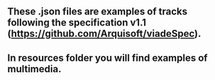 ## These .json files are examples of tracks following the specification v1.1 (https://github.com/Arquisoft/viadeSpec).
## In resources folder you will find examples of multimedia.
